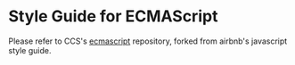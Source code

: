 # Style Guide for ECMAScript

Please refer to CCS's [ecmascript](https://github.com/ChildhoodCancerSociety/ecmascript) repository, forked from airbnb's javascript style guide.
